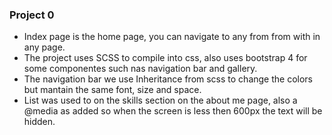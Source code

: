### Project 0

- Index page is the home page, you can navigate to any from from with in any page.
- The project uses SCSS to compile into css, also uses bootstrap 4 for some componentes such nas navigation bar and gallery.
- The navigation bar we use Inheritance from scss to change the colors but mantain the same font, size and space.
- List was used to on the skills section on the about me page, also a @media as added so when the screen is less then 600px the text will be hidden.